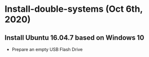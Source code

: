 # Install-double-systems (Oct 6th, 2020)
## Install Ubuntu 16.04.7 based on Windows 10
* Prepare an empty USB Flash Drive
